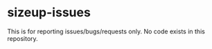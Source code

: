 # sizeup-issues

This is for reporting issues/bugs/requests only.  No code exists in this repository.

